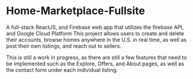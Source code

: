 # Home-Marketplace-Fullsite

A full-stack ReactJS, and Firebase web app that utilizes the firebase API, and Google Cloud Platform
This project allows users to create and delete their accounts, browse homes anywhere in the U.S. in real time, as well as post their own listings, and reach out to sellers.

This is still a work in progress, as there are still a few features that need to be implemented such as the Explore, Offers, and About pages, as well as the contact form under each individual listing.
